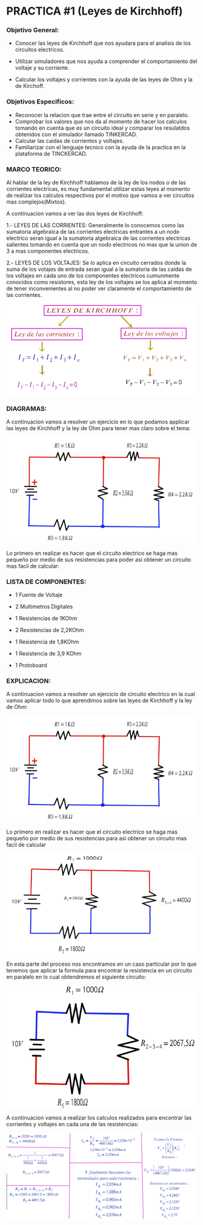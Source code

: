 # PRACTICA #1 (Leyes de Kirchhoff)

### Objetivo General:
- Conocer las leyes de Kirchhoff que nos ayudara para el analisis de los circuitos electricos.

- Utilizar simuladores que nos ayuda a comprender el comportamiento del voltaje y su corriente.
 
- Calcular los voltajes y corrientes con la ayuda de las leyes de Ohm y la de Kirchoff.

### Objetivos Especificos:

- Reconocer la relacion que trae entre el circuito en serie y en paralelo.
- Comprobar los valores que nos da al momento de hacer los calculos tomando en cuenta que es un circuito ideal y comparar los resulatdos obtenidos con el simulador llamado TINKERCAD.
- Calcular las caidas de corrientes y voltajes.
- Familiarizar con el lenguaje tecnico con la ayuda de la practica en la plataforma de TINCKERCAD.

### MARCO TEORICO:

 Al hablar de la ley de Kirchhoff hablamos de la ley de los nodos o de las corrientes electricas, es muy fundamental utilizar estas leyes al momento de realizar los calculos respectivos por el motivo que vamos  a ver circuitos mas complejos(Mixtos).
 
 A continuacion vamos a ver las dos leyes de Kirchhoff:
 
 1.- LEYES DE LAS CORRIENTES: Generalmente lo conocemos como las  sumatoria algebraica de las corrientes electricas entrantes a un nodo electrico seran igual a la sumatoria algebraica de las corrientes electricas salientes tomando en cuenta que un nodo  electricos no mas que la union de 3 a mas componentes electricos.
 
  2.- LEYES DE LOS VOLTAJES: Se lo aplica en circuito cerrados donde la suma de los votajes de entrada  seran igual a la sumatoria de las caidas de los voltajes en cada uno de los componentes electricos cumunmente conocidos como resistores, esta ley de los voltajes se los aplica  al momento de tener inconvenientes al no poder ver claramente el comportamiento de las corrientes.
  
![](https://github.com/JonathanGuaman/Laboratorios/blob/main/Img/Mapa%20Conceptual.png)

### DIAGRAMAS:
A continuacion vamos a resolver un ejercicio en lo que podamos applicar las leyes de Kirchhoff y la ley de Ohm para tener mas claro sobre el tema:

![](https://github.com/JonathanGuaman/Laboratorios/blob/c08aaddca765b7a9e09c5fbff672ca88b21c770c/Img/Diagrama%202.png)

Lo primero en realizar es hacer que el circuito electrico se haga mas pequeño por medio de sus resistencias para poder asi obtener un circuito mas facil de calcular:

### LISTA DE COMPONENTES:

- 1 Fuente de Voltaje

-  2  Multimetros Digitales

- 1 Resistencias de 1KOhm

- 2 Resistencias de 2,2KOhm

- 1 Resistencia de 1,8KOhm

- 1 Resistencia de 3,9 KOhm

- 1 Protoboard

### EXPLICACION:

 A continuacion vamos a resolver un ejercicio de circuito electrico en la cual vamos aplicar todo lo que aprendimos sobre las leyes de Kirchhoff y la ley de Ohm:

![](https://github.com/JonathanGuaman/Laboratorios/blob/c08aaddca765b7a9e09c5fbff672ca88b21c770c/Img/Diagrama%202.png)

 Lo primero en realizar es hacer que el circuito electrico se haga mas pequeño por medio de sus resistencias para asi obtener un circuito mas facil de calcular

![](https://github.com/JonathanGuaman/Laboratorios/blob/c08aaddca765b7a9e09c5fbff672ca88b21c770c/Img/Diagrama%203.png)

 En esta parte del proceso nos encontramos en un caso particular por lo que tenemos que aplicar la formula para encontrar la resistencia en un circuito en paralelo en lo cual obtendremos el siguiente circuito:

![](https://github.com/JonathanGuaman/Laboratorios/blob/c08aaddca765b7a9e09c5fbff672ca88b21c770c/Img/Diagrama%204.png)

 A continuacion vamos a realizar los calculos realizados para encontrar las corrientes y voltajes en cada una de las resistencias:

![](https://github.com/JonathanGuaman/Laboratorios/blob/c08aaddca765b7a9e09c5fbff672ca88b21c770c/Img/Calculos%20del%20Circuito.png)



